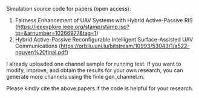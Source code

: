 Simulation source code for papers (open access):
1. Fairness Enhancement of UAV Systems with Hybrid Active-Passive RIS (https://ieeexplore.ieee.org/stamp/stamp.jsp?tp=&arnumber=10266977&tag=1)
2. Hybrid Active-Passive Reconfigurable Intelligent Surface-Assisted UAV Communications (https://orbilu.uni.lu/bitstream/10993/53043/1/a522-nguyen%20final.pdf)

I already uploaded one channel sample for running test. If you want to modify, improve, and obtain the results for your own research, you can generate more channels using the finle gen_channel.m.

Please kindly cite the above papers if the code is helpful for your research.
